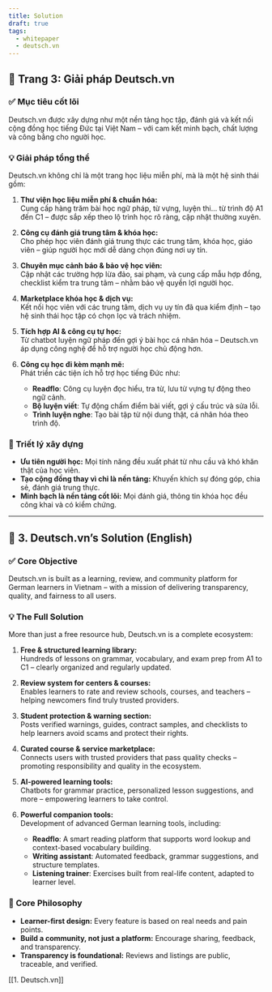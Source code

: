 ```yaml
---
title: Solution
draft: true
tags:
  - whitepaper
  - deutsch.vn
---
```


## 📄 Trang 3: Giải pháp Deutsch.vn

### ✅ Mục tiêu cốt lõi

Deutsch.vn được xây dựng như một nền tảng học tập, đánh giá và kết nối cộng đồng học tiếng Đức tại Việt Nam – với cam kết minh bạch, chất lượng và công bằng cho người học.

### 💡 Giải pháp tổng thể

Deutsch.vn không chỉ là một trang học liệu miễn phí, mà là một hệ sinh thái gồm:

1. **Thư viện học liệu miễn phí & chuẩn hóa:**  
   Cung cấp hàng trăm bài học ngữ pháp, từ vựng, luyện thi… từ trình độ A1 đến C1 – được sắp xếp theo lộ trình học rõ ràng, cập nhật thường xuyên.

2. **Công cụ đánh giá trung tâm & khóa học:**  
   Cho phép học viên đánh giá trung thực các trung tâm, khóa học, giáo viên – giúp người học mới dễ dàng chọn đúng nơi uy tín.

3. **Chuyên mục cảnh báo & bảo vệ học viên:**  
   Cập nhật các trường hợp lừa đảo, sai phạm, và cung cấp mẫu hợp đồng, checklist kiểm tra trung tâm – nhằm bảo vệ quyền lợi người học.

4. **Marketplace khóa học & dịch vụ:**  
   Kết nối học viên với các trung tâm, dịch vụ uy tín đã qua kiểm định – tạo hệ sinh thái học tập có chọn lọc và trách nhiệm.

5. **Tích hợp AI & công cụ tự học:**  
   Từ chatbot luyện ngữ pháp đến gợi ý bài học cá nhân hóa – Deutsch.vn áp dụng công nghệ để hỗ trợ người học chủ động hơn.

6. **Công cụ học đi kèm mạnh mẽ:**  
   Phát triển các tiện ích hỗ trợ học tiếng Đức như:
   - **Readflo**: Công cụ luyện đọc hiểu, tra từ, lưu từ vựng tự động theo ngữ cảnh.
   - **Bộ luyện viết**: Tự động chấm điểm bài viết, gợi ý cấu trúc và sửa lỗi.
   - **Trình luyện nghe**: Tạo bài tập từ nội dung thật, cá nhân hóa theo trình độ.

### 🧭 Triết lý xây dựng

- **Ưu tiên người học:** Mọi tính năng đều xuất phát từ nhu cầu và khó khăn thật của học viên.
- **Tạo cộng đồng thay vì chỉ là nền tảng:** Khuyến khích sự đóng góp, chia sẻ, đánh giá trung thực.
- **Minh bạch là nền tảng cốt lõi:** Mọi đánh giá, thông tin khóa học đều công khai và có kiểm chứng.

---

## 📄 3. Deutsch.vn’s Solution (English)

### ✅ Core Objective

Deutsch.vn is built as a learning, review, and community platform for German learners in Vietnam – with a mission of delivering transparency, quality, and fairness to all users.

### 💡 The Full Solution

More than just a free resource hub, Deutsch.vn is a complete ecosystem:

1. **Free & structured learning library:**  
   Hundreds of lessons on grammar, vocabulary, and exam prep from A1 to C1 – clearly organized and regularly updated.

2. **Review system for centers & courses:**  
   Enables learners to rate and review schools, courses, and teachers – helping newcomers find truly trusted providers.

3. **Student protection & warning section:**  
   Posts verified warnings, guides, contract samples, and checklists to help learners avoid scams and protect their rights.

4. **Curated course & service marketplace:**  
   Connects users with trusted providers that pass quality checks – promoting responsibility and quality in the ecosystem.

5. **AI-powered learning tools:**  
   Chatbots for grammar practice, personalized lesson suggestions, and more – empowering learners to take control.

6. **Powerful companion tools:**  
   Development of advanced German learning tools, including:
   - **Readflo**: A smart reading platform that supports word lookup and context-based vocabulary building.
   - **Writing assistant**: Automated feedback, grammar suggestions, and structure templates.
   - **Listening trainer**: Exercises built from real-life content, adapted to learner level.

### 🧭 Core Philosophy

- **Learner-first design:** Every feature is based on real needs and pain points.
- **Build a community, not just a platform:** Encourage sharing, feedback, and transparency.
- **Transparency is foundational:** Reviews and listings are public, traceable, and verified.

[[1. Deutsch.vn]]